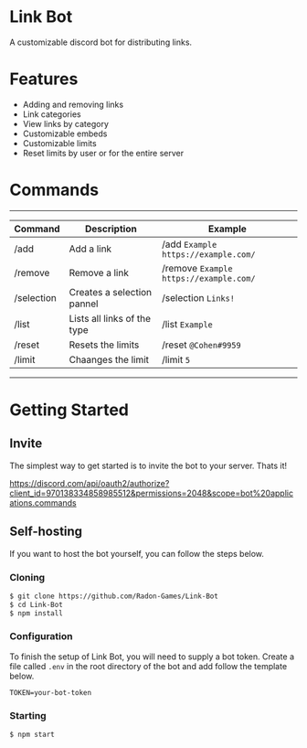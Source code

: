 # Link Bot

A customizable discord bot for distributing links.

# Features
 - Adding and removing links
 - Link categories
 - View links by category
 - Customizable embeds
 - Customizable limits
 - Reset limits by user or for the entire server

# Commands
---------------------------------------------------------------------------------------
| Command    |  Description                |                 Example                  |
| ---------- | --------------------------- | ---------------------------------------- |
| /add       | Add a link                  | /add `Example` `https://example.com/`    |
| /remove    | Remove a link               | /remove `Example` `https://example.com/` |
| /selection | Creates a selection pannel  | /selection `Links!`                      |
| /list      | Lists all links of the type | /list `Example`                          |
| /reset     | Resets the limits           | /reset `@Cohen#9959`                     |
| /limit     | Chaanges the limit          | /limit `5`                               |
---------------------------------------------------------------------------------------

# Getting Started

## Invite

The simplest way to get started is to invite the bot to your server. Thats it!

https://discord.com/api/oauth2/authorize?client_id=970138334858985512&permissions=2048&scope=bot%20applications.commands


## Self-hosting

If you want to host the bot yourself, you can follow the steps below.

### Cloning
```bash
$ git clone https://github.com/Radon-Games/Link-Bot
$ cd Link-Bot
$ npm install
```

### Configuration

To finish the setup of Link Bot, you will need to supply a bot token. Create a file called `.env` in the root directory of the bot and add follow the template below.

```
TOKEN=your-bot-token
```

### Starting

```bash
$ npm start
```
